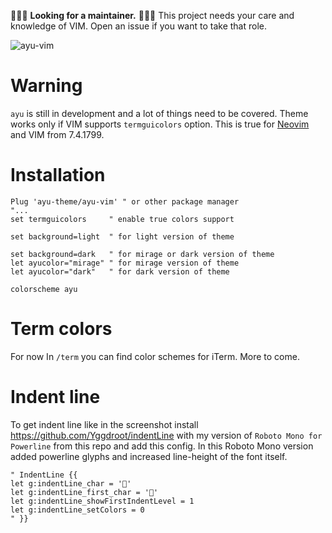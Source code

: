 
🌟🌟🌟 **Looking for a maintainer.** 🌟🌟🌟 This project needs your care and knowledge of VIM. Open an issue if you want to take that role.

![ayu-vim](http://i.imgur.com/7vnF4Na.png)

# Warning
`ayu` is still in development and a lot of things need to be covered. Theme works only if VIM supports `termguicolors` option. This is true for [Neovim](https://neovim.io) and VIM from 7.4.1799.

# Installation
```VimL
Plug 'ayu-theme/ayu-vim' " or other package manager
"...
set termguicolors     " enable true colors support

set background=light  " for light version of theme

set background=dark   " for mirage or dark version of theme
let ayucolor="mirage" " for mirage version of theme
let ayucolor="dark"   " for dark version of theme

colorscheme ayu
```

# Term colors
For now In `/term` you can find color schemes for iTerm. More to come.

# Indent line
To get indent line like in the screenshot install https://github.com/Yggdroot/indentLine with my version of `Roboto Mono for Powerline` from this repo and add this config.
In this Roboto Mono version added powerline glyphs and increased line-height of the font itself.

```Viml
" IndentLine {{
let g:indentLine_char = ''
let g:indentLine_first_char = ''
let g:indentLine_showFirstIndentLevel = 1
let g:indentLine_setColors = 0
" }}
```
